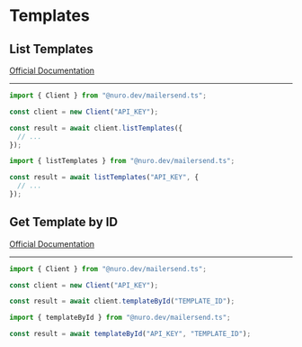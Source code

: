 # Templates

## List Templates

[Official Documentation](https://developers.mailersend.com/api/v1/templates.html#get-templates)

---

```typescript
import { Client } from "@nuro.dev/mailersend.ts";

const client = new Client("API_KEY");

const result = await client.listTemplates({
  // ...
});
```

```typescript
import { listTemplates } from "@nuro.dev/mailersend.ts";

const result = await listTemplates("API_KEY", {
  // ...
});
```

## Get Template by ID

[Official Documentation](https://developers.mailersend.com/api/v1/templates.html#get-a-single-template)

---

```typescript
import { Client } from "@nuro.dev/mailersend.ts";

const client = new Client("API_KEY");

const result = await client.templateById("TEMPLATE_ID");
```

```typescript
import { templateById } from "@nuro.dev/mailersend.ts";

const result = await templateById("API_KEY", "TEMPLATE_ID");
```

